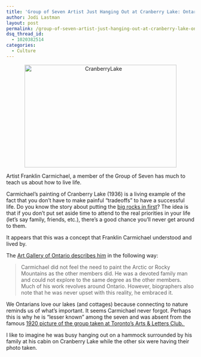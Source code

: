 ```yaml
---
title: 'Group of Seven Artist Just Hanging Out at Cranberry Lake: Ontario Lakes Project'
author: Jodi Lastman
layout: post
permalink: /group-of-seven-artist-just-hanging-out-at-cranberry-lake-ontario-lakes-project/
dsq_thread_id:
  - 1020382514
categories:
  - Culture
---
```

<p style="text-align: center;">
  <img class="aligncenter  wp-image-10340" alt="CranberryLake" src="http://hypenotic.com/wordpress/wp-content/uploads/2013/01/CranberryLake-580x392.png" width="406" height="274" />
</p>

<p style="text-align: left;">
  Artist Franklin Carmichael, a member of the Group of Seven has much to teach us about how to live life.
</p>

<p style="text-align: left;">
  Carmichael&#8217;s painting of Cranberry Lake (1936) is a living example of the fact that you don&#8217;t have to make painful &#8220;tradeoffs&#8221; to have a successful life. Do you know the story about putting the <a href="http://michaelhyatt.com/put-the-big-rocks-in-first.html">big rocks in first</a>? The idea is that if you don&#8217;t put set aside time to attend to the real priorities in your life (let&#8217;s say family, friends, etc.), there&#8217;s a good chance you&#8217;ll never get around to them.
</p>

It appears that this was a concept that Franklin Carmichael understood and lived by.

The [Art Gallery of Ontario describes him][1] in the following way:

> Carmichael did not feel the need to paint the Arctic or Rocky Mountains as the other members did. He was a devoted family man and could not explore to the same degree as the other members. Much of his work revolves around Ontario. However, biographers also note that he was never upset with this reality, he embraced it.

We Ontarians love our lakes (and cottages) because connecting to nature reminds us of what&#8217;s important. It seems Carmichael never forgot. Perhaps this is why he is &#8220;lesser known&#8221; among the seven and was absent from the famous [1920 picture of the group taken at Toronto&#8217;s Arts & Letters Club. ][2]

I like to imagine he was busy hanging out on a hammock surrounded by his family at his cabin on Cranberry Lake while the other six were having their photo taken.

 [1]: http://www.ago.net/cranberry-lake
 [2]: http://www.google.com/imgres?um=1&hl=en&safe=off&sa=N&tbo=d&biw=1422&bih=740&tbm=isch&tbnid=ZYoE5_vGdKDvCM:&imgrefurl=http://www.thecanadianencyclopedia.com/articles/group-of-seven&docid=jAQUti8VaoncLM&imgurl=http://www.thecanadianencyclopedia.com/media/group-of-seven-members-6550.jpg&w=400&h=245&ei=9S_vUKv4J_Sw0AHFxoDYBQ&zoom=1&iact=hc&vpx=4&vpy=196&dur=2888&hovh=175&hovw=286&tx=82&ty=80&sig=103396232553489911636&page=1&tbnh=153&tbnw=243&start=0&ndsp=30&ved=1t:429,r:0,s:0,i:84